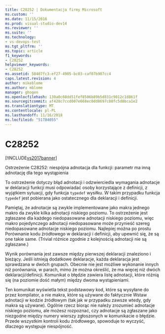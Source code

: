 ```yaml
---
title: C28252 | Dokumentacja firmy Microsoft
ms.custom: ''
ms.date: 11/15/2016
ms.prod: visual-studio-dev14
ms.reviewer: ''
ms.suite: ''
ms.technology:
- vs-devops-test
ms.tgt_pltfrm: ''
ms.topic: article
f1_keywords:
- C28252
helpviewer_keywords:
- C28252
ms.assetid: 58407fc3-ef27-4905-bc03-caf07b907cc4
caps.latest.revision: 4
author: mikeblome
ms.author: mblome
manager: ghogen
ms.openlocfilehash: 130a0c60dd51fef8506b89b5d831c9012c1d861f
ms.sourcegitcommit: af428c7ccd007e668ec0dd8697c88fc5d8bca1e2
ms.translationtype: MT
ms.contentlocale: pl-PL
ms.lasthandoff: 11/16/2018
ms.locfileid: "51784055"
---
```

# <a name="c28252"></a>C28252
[!INCLUDE[vs2017banner](../includes/vs2017banner.md)]

Ostrzeżenie C28252: niespójna adnotacja dla funkcji: parametr ma inną adnotację dla tego wystąpienia  
  
 To ostrzeżenie dotyczy błąd adnotacji i odzwierciedla wymagania adnotacje w deklaracji funkcji musi odpowiadać osoby korzystające z definicji, z wyjątkiem sytuacji, gdy funkcja `typedef` wysiłku. W takim przypadku funkcja `typedef` jest pobierana jako ostatecznego dla deklaracji i definicji.  
  
 Pamiętaj, że adnotacje są zwykle implementowane jako makra jednego makro da zwykle kilka adnotacji niskiego poziomu. To ostrzeżenie jest zgłaszane dla każdego niedopasowane adnotacji niskiego poziomu, więc makro pojedynczego adnotacji niedopasowane może przynieść szereg niedopasowane adnotacje niskiego poziomu. Najlepiej można po prostu Porównanie kodu źródłowego w deklaracji i definicji, aby upewnić się, że są one takie same. (Trivial różnice zgodnie z kolejnością adnotacji nie są zgłaszane.)  
  
 Wynik porównania jest zawsze między pierwszej deklaracji znaleziono i bieżący. Jeśli istnieją dodatkowe deklaracje, każda deklaracja jest sprawdzana w dwóch grupach. Obecnie nie jest możliwe wykonanie innych niż porównania, w parach, mimo że można określić, że ma więcej niż dwóch deklaracji/definicji.  Komunikat o błędzie zawiera listę adnotacji, które różnią się (na poziomie dość małym) między dwoma wystąpieniami.  
  
 Ten komunikat wyświetla tekst podstawowy kod, które są wysyłane do przez kompilator, a nie makra, które są używane do faktycznie Wstaw adnotacji w kodzie źródłowym (tak jak w przypadku zawsze wtedy, gdy makra są używane). Ogólnie rzecz biorąc nie należy zrozumieć adnotacje niskiego poziomu, ale możesz rozpoznać, czy adnotacje są zgłaszane jako niezgodne między numery wierszy zgłoszonych w komunikacie o błędzie. Przede wszystkim kontroli kodu źródłowego, spowoduje to wyczyść, dlaczego występuje niespójność.




